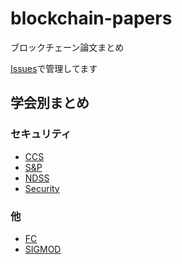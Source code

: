 # blockchain-papers

ブロックチェーン論文まとめ

[Issues](https://github.com/minaminao/blockchain-papers/issues?q=is%3Aissue+is%3Aopen+sort%3Aupdated-desc)で管理してます

## 学会別まとめ

### セキュリティ
- [CCS](https://github.com/minaminao/blockchain-papers/projects/1)
- [S&P](https://github.com/minaminao/blockchain-papers/projects/2)
- [NDSS](https://github.com/minaminao/blockchain-papers/projects/3)
- [Security](https://github.com/minaminao/blockchain-papers/projects/4)

### 他
- [FC](https://github.com/minaminao/blockchain-papers/projects/5)
- [SIGMOD](https://github.com/minaminao/blockchain-papers/projects/6)
